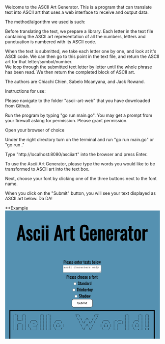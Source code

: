 Welcome to the ASCII Art Generator. This is a program that can translate text into ASCII art that uses a web interface to receive and output data.

The method/algorithm we used is such:

Before translating the text, we prepare a library. Each letter in the text file containing the ASCII art representation of all the numbers, letters and punctuation is numbered with its ASCII code.

When the text is submitted, we take each letter one by one, and look at it's ASCII code. We can then go to this point in the text file, and return the ASCII art for that letter/symbol/number.  
We loop through the submitted text letter by letter until the whole phrase has been read.
We then return the completed block of ASCII art.


The authors are Chiachi Chien, Sabelo Mcanyana, and Jack Rowand.  


Instructions for use:


Please navigate to the folder "ascii-art-web" that you have downloaded from Github.

Run the program by typing "go run main.go". You may get a prompt from your firewall asking for permission. Please grant permission.

Open your browser of choice

Under the right directory turn on the terminal and run "go run main.go" or "go run ."

Type "http://localhost:8080/asciiart" into the browser and press Enter.

To use the Ascii Art Generator, please type the words you would like to be transformed to ASCII art into the text box.

Next, choose your font by clicking one of the three buttons next to the font name.

When you click on the "Submit" button, you will see your text displayed as ASCII art below. Da DA!

**Example
![Example](/img.png)
